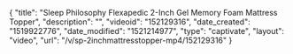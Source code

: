 {
    "title": "Sleep Philosophy Flexapedic 2-Inch Gel Memory Foam Mattress Topper",
    "description": "",
    "videoid": "152129316",
    "date_created": "1519922776",
    "date_modified": "1521214977",
    "type": "captivate",
    "layout": "video",
    "url": "\/v\/sp-2inchmattresstopper-mp4\/152129316"
}